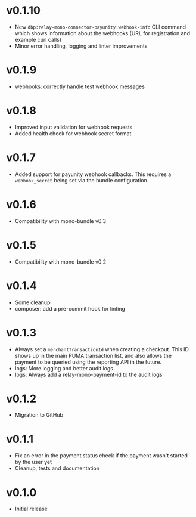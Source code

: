 # v0.1.10

* New `dbp:relay-mono-connector-payunity:webhook-info` CLI command which shows information about the webhooks (URL for registration and example curl calls)
* Minor error handling, logging and linter improvements

# v0.1.9

* webhooks: correctly handle test webhook messages

# v0.1.8

* Improved input validation for webhook requests
* Added health check for webhook secret format

# v0.1.7

* Added support for payunity webhook callbacks. This requires a `webhook_secret`
  being set via the bundle configuration.

# v0.1.6

* Compatibility with mono-bundle v0.3

# v0.1.5

* Compatibility with mono-bundle v0.2

# v0.1.4

* Some cleanup
* composer: add a pre-commit hook for linting

# v0.1.3

* Always set a `merchantTransactionId` when creating a checkout. This ID shows up in the main PUMA transaction list, and also allows the payment to be queried using the reporting API in the future.
* logs: More logging and better audit logs
* logs: Always add a relay-mono-payment-id to the audit logs

# v0.1.2

* Migration to GitHub

# v0.1.1

* Fix an error in the payment status check if the payment wasn't started by the user yet
* Cleanup, tests and documentation

# v0.1.0

* Initial release
